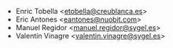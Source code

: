 - Enric Tobella \<<etobella@creublanca.es>\>
- Eric Antones \<<eantones@nuobit.com>\>
- Manuel Regidor \<<manuel.regidor@sygel.es>\>
- Valentín Vinagre \<<valentin.vinagre@sygel.es>\>
